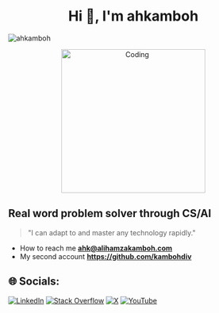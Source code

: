<h1 align="center">Hi 👋, I'm ahkamboh </h1>
 
<p align="left"> 
  <img src="https://komarev.com/ghpvc/?username=ahkamboh&label=Profile%20views&color=0e75b6&style=flat" alt="ahkamboh" /> 
</p>

<div align="center">
  <img align="center" alt="Coding" width="290" src="https://user-images.githubusercontent.com/123060177/227797198-82940c2a-507a-4bd9-a46a-62b2eb02d7cf.gif" style="max-width: 100%; height: auto;" />
</div>

 ## Real word problem solver through CS/AI

> "I can adapt to and master any technology rapidly."

-  How to reach me **ahk@alihamzakamboh.com**
-  My second account **https://github.com/kambohdiv**
  
## 🌐 Socials:
[![LinkedIn](https://img.shields.io/badge/LinkedIn-%230077B5.svg?logo=linkedin&logoColor=white)](https://linkedin.com/in/ahkamboh) 
[![Stack Overflow](https://img.shields.io/badge/-Stackoverflow-FE7A16?logo=stack-overflow&logoColor=white)](https://stackoverflow.com/users/25937948) 
[![X](https://img.shields.io/badge/X-black.svg?logo=X&logoColor=white)](https://x.com/alihamzakambohh) 
[![YouTube](https://img.shields.io/badge/YouTube-%23FF0000.svg?logo=YouTube&logoColor=white)](https://youtube.com/@ahkamboh) 

